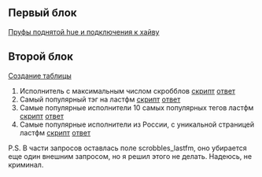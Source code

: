 ## Первый блок
[Пруфы поднятой hue и подключения к хайву](screenshots)
## Второй блок
[Создание таблицы](create_table.hql)
1. Исполнитель с максимальным числом скробблов [скрипт](task_a.hql) [ответ](answer_a)
2. Самый популярный тэг на ластфм [скрипт](task_b.hql) [ответ](answer_b)
3. Самые популярные исполнители 10 самых популярных тегов ластфм [скрипт](task_c.hql) [ответ](answer_c)
4. Самые популярные исполнители из России, с уникальной страницей ластфм [скрипт](task_d.hql) [ответ](answer_d)

P.S. В части запросов оставлась поле scrobbles_lastfm, оно убирается еще один внешним запросом, но я решил этого не делать. Надеюсь, не криминал.